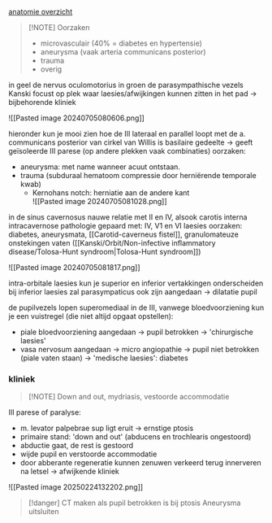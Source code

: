 [anatomie overzicht](https://www.youtube.com/watch?v=6oEn5m3-2sE&ab_channel=AnatomyKnowledge)

> [!NOTE] Oorzaken
> - microvasculair (40% = diabetes en hypertensie)
> - aneurysma (vaak arteria communicans posterior)
> - trauma
> - overig

in geel de nervus oculomotorius
in groen de parasympathische vezels
Kanski focust op plek waar laesies/afwijkingen kunnen zitten in het pad -> bijbehorende kliniek

![[Pasted image 20240705080606.png]]

hieronder kun je mooi zien hoe de III lateraal en parallel loopt met de a. communicans posterior van cirkel van Willis
is basilaire gedeelte -> geeft geïsoleerde III parese (op andere plekken vaak combinaties)
oorzaken:
- aneurysma: met name wanneer acuut ontstaan. 
- trauma (subduraal hematoom compressie door herniërende temporale kwab)
	- Kernohans notch: herniatie aan de andere kant  
![[Pasted image 20240705081028.png]]

in de sinus cavernosus nauwe relatie met II en IV, alsook carotis interna
intracavernose pathologie gepaard met: IV, V1 en VI laesies
oorzaken: diabetes, aneurysmata, [[Carotid-caverneus fistel]], granulomateuze onstekingen vaten ([[Kanski/Orbit/Non-infective inflammatory disease/Tolosa-Hunt syndroom|Tolosa-Hunt syndroom]])

![[Pasted image 20240705081817.png]]

intra-orbitale laesies kun je superior en inferior vertakkingen onderscheiden
bij inferior laesies zal parasympaticus ook zijn aangedaan -> dilatatie pupil

de pupilvezels lopen superomediaal in de III, vanwege bloedvoorziening kun je een vuistregel (die niet altijd opgaat opstellen):
- piale bloedvoorziening aangedaan -> pupil betrokken -> 'chirurgische laesies'
- vasa nervosum aangedaan -> micro angiopathie -> pupil niet betrokken (piale vaten staan) -> 'medische laesies': diabetes

### kliniek

> [!NOTE] Down and out, mydriasis, vestoorde accommodatie

III parese of paralyse:
- m. levator palpebrae sup ligt eruit -> ernstige ptosis
- primaire stand: 'down and out' (abducens en trochlearis ongestoord)
- abductie gaat, de rest is gestoord
- wijde pupil en verstoorde accommodatie
- door abberante regeneratie kunnen zenuwen verkeerd terug innerveren na letsel -> afwijkende kliniek

![[Pasted image 20250224132202.png]]



> [!danger] CT maken als pupil betrokken is bij ptosis
> Aneurysma uitsluiten

